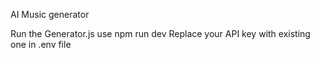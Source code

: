AI Music generator

Run the Generator.js 
use npm run dev
Replace your API key with existing one in .env file
